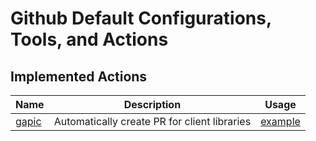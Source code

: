 # Github Default Configurations, Tools, and Actions

## Implemented Actions

| Name | Description | Usage |
| ---- | ----------- | ------- |
| [gapic] | Automatically create PR for client libraries| [example][gapic] |
[gapic]: https://github.com/googlemaps/actions/tree/master/gapic/auto-label
